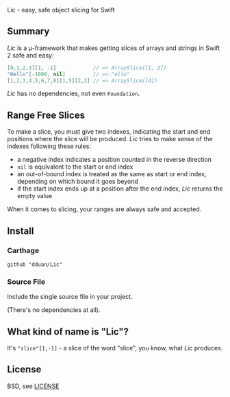 Lic - easy, safe object slicing for Swift


## Summary
*Lic* is a μ-framework that makes getting slices of arrays and strings in Swift 2 safe and easy:

```swift
[0,1,2,3][1, -1]            // => ArraySlice([1, 2])
"Hello"[-1000, nil]         // => "ello"
[1,2,3,4,5,6,7,8][1,5][2,3] // => ArraySlice([4])
```

*Lic* has no dependencies, not even `Foundation`.

## Range Free Slices

To make a slice, you must give two indexes, indicating the start and end positions where the slice will be produced.
*Lic* tries to make sense of the indexes following these rules:

*   a negative index indicates a position counted in the reverse direction
*   `nil` is equivalent to the start or end index
*   an out-of-bound index is treated as the same as start or end index, depending on which bound it goes beyond
*   if the start index ends up at a position after the end index, *Lic* returns the empty value

When it comes to slicing, your ranges are always safe and accepted.

## Install

### Carthage

    github "dduan/Lic"

### Source File
Include the single source file in your project.

(There's no dependencies at all).

## What kind of name is "Lic"?

It's `"slice"[1,-1]` - a slice of the word "slice", you know, what *Lic* produces.

## License

BSD, see [LICENSE](https://github.com/dduan/Lic/blob/master/LICENSE)
